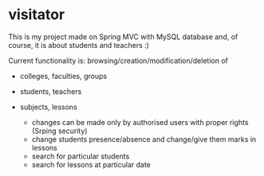 # visitator
This is my project made on Spring MVC with MySQL database and, of course, it is about students and teachers :)

Current functionality is: browsing/creation/modification/deletion of
- colleges, faculties, groups
- students, teachers
- subjects, lessons

  - changes can be made only by authorised users with proper rights (Srping security)
  - change students presence/absence and change/give them marks in lessons
  - search for particular students
  - search for lessons at particular date
